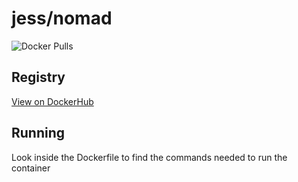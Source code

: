 # jess/nomad

![Docker Pulls](https://img.shields.io/docker/pulls/jess/nomad)



## Registry

[View on DockerHub](https://hub.docker.com/r/jess/nomad)

## Running

Look inside the Dockerfile to find the commands needed to run the container
